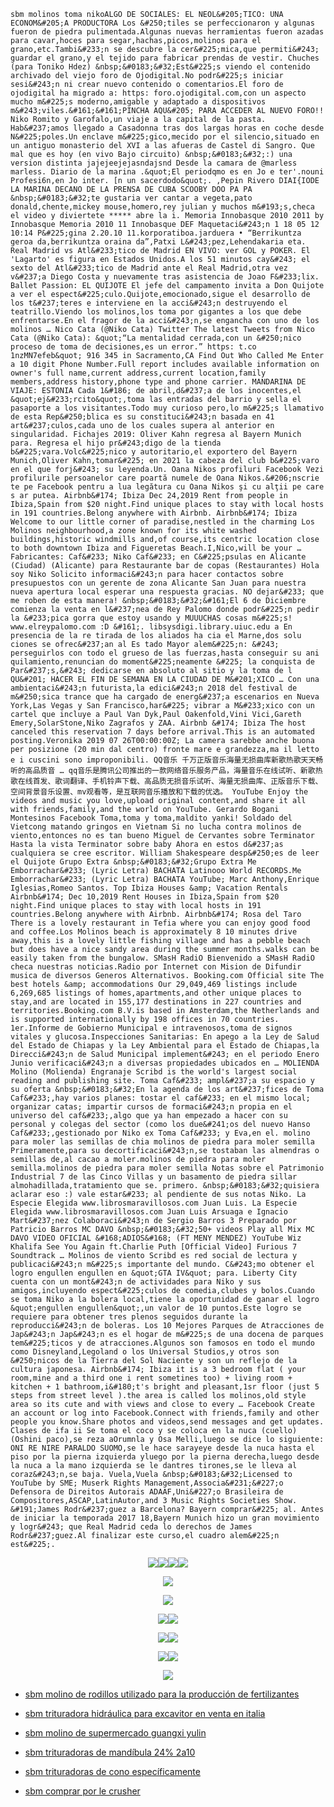 
```
sbm molinos toma nikoALGO DE SOCIALES: EL NEOL&#205;TICO: UNA ECONOM&#205;A PRODUCTORA Los &#250;tiles se perfeccionaron y algunas fueron de piedra pulimentada.Algunas nuevas herramientas fueron azadas para cavar,hoces para segar,hachas,picos,molinos para el grano,etc.Tambi&#233;n se descubre la cer&#225;mica,que permiti&#243; guardar el grano,y el tejido para fabricar prendas de vestir. Chuches (para Toniko Hdez) &nbsp;&#0183;&#32;Est&#225;s viendo el contenido archivado del viejo foro de Ojodigital.No podr&#225;s iniciar sesi&#243;n ni crear nuevo contenido o comentarios.El foro de ojodigital ha migrado a: https: foro.ojodigital.com,con un aspecto mucho m&#225;s moderno,amigable y adaptado a dispositivos m&#243;viles.&#161;&#161;PINCHA AQU&#205; PARA ACCEDER AL NUEVO FORO!! Niko Romito y Garofalo,un viaje a la capital de la pasta. Hab&#237;amos llegado a Casadonna tras dos largas horas en coche desde N&#225;poles.Un enclave m&#225;gico,mecido por el silencio,situado en un antiguo monasterio del XVI a las afueras de Castel di Sangro. Que mal que es hoy (en vivo Bajo circuito) &nbsp;&#0183;&#32;:) una version distinta jajejeejejasndajsnd Desde la camara de @marless marless. Diario de la marina .&quot;El periodqmo es en Jo e ter'.nouni Profesi6n,en Jo inter. [n un sacerdodo&quot;. ,Pepin Rivero DIAI{IODE LA MARINA DECANO DE LA PRENSA DE CUBA SCOOBY DOO PA PA &nbsp;&#0183;&#32;te gustaria ver cantar a vegeta,pato donald,chente,mickey mouse,homero,rey julian y muchos m&#193;s,checa el video y diviertete ***** abre la i. Memoria Innobasque 2010 2011 by Innobasque Memoria 2010 11 Innobasque DEF Maquetaci&#243;n 1 18 05 12 10:14 P&#225;gina 2.20.10 11.korporatiboa.jarduera • “Berrikuntza geroa da,berrikuntza oraina da”,Patxi L&#243;pez,Lehendakaria eta. Real Madrid vs Atl&#233;tico de Madrid EN VIVO: ver GOL y POKER. El 'Lagarto' es figura en Estados Unidos.A los 51 minutos cay&#243; el sexto del Atl&#233;tico de Madrid ante el Real Madrid,otra vez v&#237;a Diego Costa y nuevamente tras asistencia de Joao F&#233;lix. Ballet Passion: EL QUIJOTE El jefe del campamento invita a Don Quijote a ver el espect&#225;culo.Quijote,emocionado,sigue el desarrollo de los t&#237;teres e interviene en la acci&#243;n destruyendo el teatrillo.Viendo los molinos,los toma por gigantes a los que debe enfrentarse.En el fragor de la acci&#243;n,se engancha con uno de los molinos … Nico Cata (@Niko Cata) Twitter The latest Tweets from Nico Cata (@Niko Cata): &quot;“La mentalidad cerrada,con un &#250;nico proceso de toma de decisiones,es un error.” https: t.co 1nzMN7efeb&quot; 916 345 in Sacramento,CA Find Out Who Called Me Enter a 10 digit Phone Number.Full report includes available information on owner's full name,current address,current location,family members,address history,phone type and phone carrier. MANDARINA DE VIAJE: ESTONIA Cada 1&#186; de abril,d&#237;a de los inocentes,el &quot;ej&#233;rcito&quot;,toma las entradas del barrio y sella el pasaporte a los visitantes.Todo muy curioso pero,lo m&#225;s llamativo de esta Rep&#250;blica es su constituci&#243;n basada en 41 art&#237;culos,cada uno de los cuales supera al anterior en singularidad. Fichajes 2019: Oliver Kahn regresa al Bayern Munich para. Regresa el hijo pr&#243;digo de la tienda b&#225;vara.Volc&#225;nico y autoritario,el exportero del Bayern Munich,Oliver Kahn,tomar&#225; en 2021 la cabeza del club b&#225;varo en el que forj&#243; su leyenda.Un. Oana Nikos profiluri Facebook Vezi profilurile persoanelor care poartă numele de Oana Nikos.&#206;nscrie te pe Facebook pentru a lua legătura cu Oana Nikos şi cu alţii pe care s ar putea. Airbnb&#174; Ibiza Dec 24,2019 Rent from people in Ibiza,Spain from $20 night.Find unique places to stay with local hosts in 191 countries.Belong anywhere with Airbnb. Airbnb&#174; Ibiza Welcome to our little corner of paradise,nestled in the charming Los Molinos neighbourhood,a zone known for its white washed buildings,historic windmills and,of course,its centric location close to both downtown Ibiza and Figueretas Beach.I,Nico,will be your … Fabricantes: Caf&#233; Niko Caf&#233; en C&#225;psulas en Alicante (Ciudad) (Alicante) para Restaurante bar de copas (Restaurantes) Hola soy Niko Solicito informaci&#243;n para hacer contactos sobre presupuestos con un gerente de zona Alicante San Juan para nuestra nueva apertura local esperar una respuesta gracias. NO dejar&#233; que me roben de esta manera! &nbsp;&#0183;&#32;&#161;El 6 de Diciembre comienza la venta en l&#237;nea de Rey Palomo donde podr&#225;n pedir la &#233;pica gorra que estoy usando y MUUUCHAS cosas m&#225;s! www.elreypalomo.com :D &#161;. libsysdigi.library.uiuc.edu a En presencia de la re tirada de los aliados ha cia el Marne,dos solu ciones se ofrec&#237;an al Es tado Mayor alem&#225;n: &#243; perseguirlos con todo el grueso de las fuerzas,hasta conseguir su ani quilamiento,renuncian do moment&#225;neamente &#225; la conquista de Par&#237;s,&#243; dedicarse en absoluto al sitio y la toma de l QU&#201; HACER EL FIN DE SEMANA EN LA CIUDAD DE M&#201;XICO … Con una ambientaci&#243;n futurista,la edici&#243;n 2018 del festival de m&#250;sica trance que ha cargado de energ&#237;a escenarios en Nueva York,Las Vegas y San Francisco,har&#225; vibrar a M&#233;xico con un cartel que incluye a Paul Van Dyk,Paul Oakenfold,Vini Vici,Gareth Emery,SolarStone,Niko Zagrafos y ZAA. Airbnb &#174; Ibiza The host canceled this reservation 7 days before arrival.This is an automated posting.Veronika 2019 07 26T00:00:00Z; La camera sarebbe anche buona per posizione (20 min dal centro) fronte mare e grandezza,ma il letto e i cuscini sono improponibili. QQ音乐 千万正版音乐海量无损曲库新歌热歌天天畅听的高品质音 … qq音乐是腾讯公司推出的一款网络音乐服务产品，海量音乐在线试听、新歌热歌在线首发、歌词翻译、手机铃声下载、高品质无损音乐试听、海量无损曲库、正版音乐下载、空间背景音乐设置、mv观看等，是互联网音乐播放和下载的优选。 YouTube Enjoy the videos and music you love,upload original content,and share it all with friends,family,and the world on YouTube. Gerardo Bogani Montesinos Facebook Toma,toma y toma,maldito yanki! Soldado del Vietcong matando gringos en Vietnam Si no lucha contra molinos de viento,entonces no es tan bueno Miguel de Cervantes sobre Terminator Hasta la vista Terminator sobre baby Ahora en estos d&#237;as cualquiera se cree escritor. William Shakespeare desp&#250;es de leer el Quijote Grupo Extra &nbsp;&#0183;&#32;Grupo Extra Me Emborrachar&#233; (Lyric Letra) BACHATA Latinooo World RECORDS.Me Emborrachar&#233; (Lyric Letra) BACHATA YouTube; Marc Anthony,Enrique Iglesias,Romeo Santos. Top Ibiza Houses &amp; Vacation Rentals Airbnb&#174; Dec 10,2019 Rent Houses in Ibiza,Spain from $20 night.Find unique places to stay with local hosts in 191 countries.Belong anywhere with Airbnb. Airbnb&#174; Rosa del Taro There is a lovely restaurant in Tefia where you can enjoy good food and coffee.Los Molinos beach is approximately 8 10 minutes drive away,this is a lovely little fishing village and has a pebble beach but does have a nice sandy area during the summer months.walks can be easily taken from the bungalow. SMasH RadiO Bienvenido a SMasH RadiO checa nuestras noticias.Radio por Internet con Mision de Difundir musica de diversos Generos Alternativos. Booking.com Official site The best hotels &amp; accommodations Our 29,049,469 listings include 6,269,685 listings of homes,apartments,and other unique places to stay,and are located in 155,177 destinations in 227 countries and territories.Booking.com B.V.is based in Amsterdam,the Netherlands and is supported internationally by 198 offices in 70 countries. 1er.Informe de Gobierno Municipal e intravenosos,toma de signos vitales y glucosa.Inspecciones Sanitarias: En apego a la Ley de Salud del Estado de Chiapas y la Ley Ambiental para el Estado de Chiapas,la Direcci&#243;n de Salud Municipal implement&#243; en el periodo Enero Junio verificaci&#243;n a diversas propiedades ubicados en … MOLIENDA Molino (Molienda) Engranaje Scribd is the world's largest social reading and publishing site. Toma Caf&#233; ampl&#237;a su espacio y su oferta &nbsp;&#0183;&#32;En la agenda de los art&#237;fices de Toma Caf&#233;,hay varios planes: tostar el caf&#233; en el mismo local; organizar catas; impartir cursos de formaci&#243;n propia en el universo del caf&#233;,algo que ya han empezado a hacer con su personal y colegas del sector (como los due&#241;os del nuevo Hanso Caf&#233;,gestionado por Niko ex Toma Caf&#233; y Eva,en el. molino para moler las semillas de chia molinos de piedra para moler semilla Primeramente,para su decortificaci&#243;n,se tostaban las almendras o semillas de,al cacao a moler.molinos de piedra para moler semilla.molinos de piedra para moler semilla Notas sobre el Patrimonio Industrial 7 de las Cinco Villas y un basamento de piedra sillar almohadillada,tratamiento que se. primero. &nbsp;&#0183;&#32;quisiera aclarar eso :) vale estar&#233; al pendiente de sus notas Niko. La Especie Elegida www.librosmaravillosos.com Juan Luis. La Especie Elegida www.librosmaravillosos.com Juan Luis Arsuaga e Ignacio Mart&#237;nez Colaboraci&#243;n de Sergio Barros 3 Preparado por Patricio Barros MC DAVO &nbsp;&#0183;&#32;50+ videos Play all Mix MC DAVO VIDEO OFICIAL &#168;ADIOS&#168; (FT MENY MENDEZ) YouTube Wiz Khalifa See You Again ft.Charlie Puth [Official Video] Furious 7 Soundtrack … Molinos de viento Scribd es red social de lectura y publicaci&#243;n m&#225;s importante del mundo. C&#243;mo obtener el logro engullen engullen en &quot;GTA IV&quot; para. Liberty City cuenta con un mont&#243;n de actividades para Niko y sus amigos,incluyendo espect&#225;culos de comedia,clubes y bolos.Cuando se toma Niko a la bolera local,tiene la oportunidad de ganar el logro &quot;engullen engullen&quot;,un valor de 10 puntos.Este logro se requiere para obtener tres plenos seguidos durante la reproducci&#243;n de boleras. Los 10 Mejores Parques de Atracciones de Jap&#243;n Jap&#243;n es el hogar de m&#225;s de una docena de parques tem&#225;ticos y de atracciones.Algunos son famosos en todo el mundo como Disneyland,Legoland o los Universal Studios,y otros son &#250;nicos de la Tierra del Sol Naciente y son un reflejo de la cultura japonesa. Airbnb&#174; Ibiza it is a 3 bedroom flat ( your room,mine and a third one i rent sometines too) + living room + kitchen + 1 bathroom,i&#180;t's bright and pleasant,1sr floor (just 5 steps from street level ).the area is called los molinos,old style area so its cute and with views and close to every … Facebook Create an account or log into Facebook.Connect with friends,family and other people you know.Share photos and videos,send messages and get updates. Clases de ifa ii Se toma el coco y se coloca en la nuca (cuello) (Oshini paco),se reza aOrumnla y Osa Melli,luego se dice lo siguiente: ONI RE NIRE PARALDO SUOMO,se le hace sarayeye desde la nuca hasta el piso por la pierna izquierda yluego por la pierna derecha,luego desde la nuca a la mano izquierda se le dantres tirones,se le lleva al coraz&#243;n,se baja. Vuela,Vuela &nbsp;&#0183;&#32;Licensed to YouTube by SME; Muserk Rights Management,Associa&#231;&#227;o Defensora de Direitos Autorais ADAAF,Uni&#227;o Brasileira de Compositores,ASCAP,LatinAutor,and 3 Music Rights Societies Show. &#191;James Rodr&#237;guez a Barcelona? Bayern comprar&#225; al. Antes de iniciar la temporada 2017 18,Bayern Munich hizo un gran movimiento y logr&#243; que Real Madrid ceda lo derechos de James Rodr&#237;guez.Al finalizar este curso,el cuadro alem&#225;n est&#225;. 
```

<div align="center">

<a href="https://es-mill.shibang-china.com/github&k=sbm+molinos+toma+niko"><img src="https://static.shibang-china.com/es/mill/index.jpg"></a><a href="https://es-mill.shibang-china.com/materials.htmlgithub&k=sbm+molinos+toma+niko"><img src="https://static.shibang-china.com/es/mill/materials.jpg"></a><a href="https://es-mill.shibang-china.com/about.htmlgithub&k=sbm+molinos+toma+niko"><img src="https://static.shibang-china.com/es/mill/about.jpg"></a><a href="https://es-mill.shibang-china.com/contact.htmlgithub&k=sbm+molinos+toma+niko"><img src="https://static.shibang-china.com/es/mill/contact.jpg"></a>

<a href="https://es-mill.shibang-china.com/github&k=sbm+molinos+toma+niko"><img src="https://static.shibang-china.com/es/mill/banner.jpg"></a>

<a href="https://swt.shibang-china.com/github&k=sbm+molinos+toma+niko"><img src="https://static.shibang-china.com/es/mill/chat.jpg"></a>

<a href="https://es-mill.shibang-china.com/products/vertical-roller-mill.htmlgithub&k=sbm+molinos+toma+niko"><img src="https://static.shibang-china.com/es/mill/vertical.jpg"></a><a href="https://es-mill.shibang-china.com/products/raymond-mill.htmlgithub&k=sbm+molinos+toma+niko"><img src="https://static.shibang-china.com/es/mill/raymond.jpg"></a>

<a href="https://es-mill.shibang-china.com/products/ultrafine-grinding-mill.htmlgithub&k=sbm+molinos+toma+niko"><img src="https://static.shibang-china.com/es/mill/ultrafine.jpg"></a><a href="https://es-mill.shibang-china.com/products/trapezium-grinding-mill.htmlgithub&k=sbm+molinos+toma+niko"><img src="https://static.shibang-china.com/es/mill/trapezium.jpg"></a>

<a href="https://es-mill.shibang-china.com/products/ball-mill.htmlgithub&k=sbm+molinos+toma+niko"><img src="https://static.shibang-china.com/es/mill/ball.jpg"></a><a href="https://es-mill.shibang-china.com/products/hammer-mill.htmlgithub&k=sbm+molinos+toma+niko"><img src="https://static.shibang-china.com/es/mill/hammer.jpg"></a>

<a href="https://swt.shibang-china.com/github&k=sbm+molinos+toma+niko"><img src="https://static.shibang-china.com/es/mill/case.jpg"></a>

</div>


* [sbm molino de rodillos utilizado para la producción de fertilizantes](sbm%20molino%20de%20rodillos%20utilizado%20para%20la%20producci%C3%B3n%20de%20fertilizantes.md)

* [sbm trituradora hidráulica para excavitor en venta en italia](sbm%20trituradora%20hidr%C3%A1ulica%20para%20excavitor%20en%20venta%20en%20italia.md)

* [sbm molino de supermercado guangxi yulin](sbm%20molino%20de%20supermercado%20guangxi%20yulin.md)

* [sbm trituradoras de mandíbula 24% 2a10](sbm%20trituradoras%20de%20mand%C3%ADbula%2024%25%202a10.md)

* [sbm trituradoras de cono específicamente](sbm%20trituradoras%20de%20cono%20espec%C3%ADficamente.md)

* [sbm comprar por le crusher](sbm%20comprar%20por%20le%20crusher.md)
